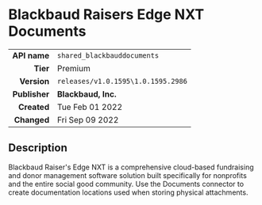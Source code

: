 # Blackbaud Raisers Edge NXT Documents
| | |
|-:|-|
|**API name**|`shared_blackbauddocuments`|
|**Tier**|Premium|
|**Version**|`releases/v1.0.1595\1.0.1595.2986`|
|**Publisher**|**Blackbaud, Inc.**|
|**Created**|Tue Feb 01 2022|
|**Changed**|Fri Sep 09 2022|

## Description
Blackbaud Raiser's Edge NXT is a comprehensive cloud-based fundraising and donor management software solution built specifically for nonprofits and the entire social good community. Use the Documents connector to create documentation locations used when storing physical attachments.
